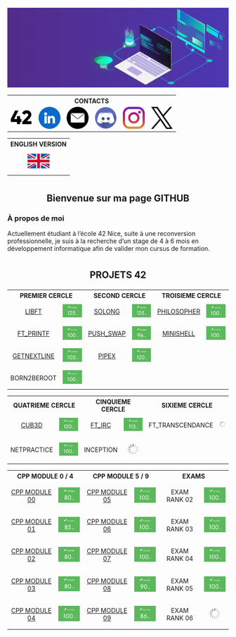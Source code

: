 ![banner](img/banner.gif)

<p> </p>

<div align="center">
	<table>
		<tr><th colspan="6" align="center">CONTACTS</th></tr>
        <tr>
          <td><a href="https://profile.intra.42.fr/users/mgayout" target="_blank"><img src="img/socialm/42.png" height="50"></a></td>
          <td><a href="https://www.linkedin.com/in/maxime-gayout-169b581b7/" target="_blank"><img src="img/socialm/linkedin.png" height="50"></a></td>
          <td><a href="mailto:maxime.gayout@free.fr" target="_blank"><img src="img/socialm/mail.png" height="50"></a></td>
          <td><a href="https://discord.com/users/maximegayout" target="_blank"><img src="img/socialm/discord.png" height="50"></a></td>
          <td><a href="https://www.instagram.com/maxime.gayout/" target="_blank"><img src="img/socialm/insta.png" height="50"></a></td>
          <td><a href="https://x.com/MaximeGayout" target="_blank"><img src="img/socialm/X.png" height="50"></a></td>
        </tr>
    </table>
    <table>
    	<tr><th align="center">ENGLISH VERSION</th></tr>
        <tr><td align="center"><a href="https://github.com/mgayout/mgayout/tree/main/eng"><img src="img/english.png" height="50"></a></td></tr>
    </table>
</div>

# <p> </p>

## <p align="center">Bienvenue sur ma page GITHUB</p>

### <p>À propos de moi</p>

<p>Actuellement étudiant à l’école 42 Nice, suite à une reconversion professionnelle, je suis à la recherche d’un stage de 4 à 6 mois en développement informatique afin de valider mon cursus de formation.</p>

# <p> </p>

## <p align="center">PROJETS 42</p>

<div align="center">
  <table>
    <tr>
      <th colspan="2" align="center">PREMIER CERCLE</th>
      <th colspan="2" align="center">SECOND CERCLE</th>
	  <th colspan="2" align="center">TROISIEME CERCLE</th>
    </tr>
    <tr>
      <td><p align="center"><a href="https://github.com/mgayout/libft">LIBFT</a></p></td>
      <td><img src="img/note/125.png" style="width:75px;"></td>
      <td><p align="center"><a href="https://github.com/mgayout/so_long">SOLONG</a></p></td>
      <td><img src="img/note/125.png" style="width:75px;"></td>
	  <td><p align="center"><a href="https://github.com/mgayout/philosopher">PHILOSOPHER</a></p></td>
	  <td><img src="img/note/100.png" style="width:75px;"></td>
    </tr>
	<tr>
      <td><p align="center"><a href="https://github.com/mgayout/ft_printf">FT_PRINTF</a></p></td>
      <td><img src="img/note/100.png" style="width:75px;"></td>
      <td><p align="center"><a href="https://github.com/mgayout/push_swap">PUSH_SWAP</a></p></td>
      <td><img src="img/note/96.png" style="width:75px;"></td>
	  <td><p align="center"><a href="https://github.com/mgayout/minishell">MINISHELL</a></p></td>
	  <td><img src="img/note/100.png" style="width:75px;"></td>
    </tr>
	<tr>
		<td><p align="center"><a href="https://github.com/mgayout/get_next_line">GETNEXTLINE</a></p></td>
		<td><img src="img/note/105.png" style="width:75px;"></td>
		<td><p align="center"><a href="https://github.com/mgayout/pipex">PIPEX</a></p></td>
		<td><img src="img/note/120.png" style="width:75px;"></td>
		<td></td>
		<td></td>
	</tr>
	<tr>
		<td><p align="center">BORN2BEROOT</p></td>
		<td><img src="img/note/100.png" style="width:75px;"></td>
		<td></td>
		<td></td>
		<td></td>
		<td></td>
	</tr>
  </table>
</div>

<div align="center">
  <table>
    <tr>
      <th colspan="2" align="center">QUATRIEME CERCLE</th>
	  <th colspan="2" align="center">CINQUIEME CERCLE</th>
	  <th colspan="2" align="center">SIXIEME CERCLE</th>
    </tr>
    <tr>
	  <td><p align="center"><a href="https://github.com/mgayout/cub3D">CUB3D</a></p></td>
	  <td><img src="img/note/120.png" style="width:75px;"></td>
	  <td><p align="center"><a href="https://github.com/mgayout/ft_irc">FT_IRC</a></p></td>
	  <td><img src="img/note/115.png" style="width:75px;"></td>
	  <td><p align="center">FT_TRANSCENDANCE</p></td>
	  <td><p align="center"><img src="img/loading.gif" style="width:25px;"></p></td>
	</tr>
	<tr>
		<td><p align="center">NETPRACTICE</p></td>
		<td><img src="img/note/100.png" style="width:75px;"></td>
		<td><p align="center">INCEPTION</p></td>
		<td><p align="center"><img src="img/loading.gif" style="width:25px;"></p></td>
		<td></td>
		<td></td>
	</tr>
  </table>
</div>

<div align="center">
  <table>
  	<tr>
    	<th colspan="2" align="center">CPP MODULE 0 / 4</th>
		<th colspan="2" align="center">CPP MODULE 5 / 9</th>
		<th colspan="2" align="center">EXAMS</th>
    </tr>
    <tr>
		<td><p align="center"><a href="https://github.com/mgayout/CPP00">CPP MODULE 00</a></p></td>
		<td><img src="img/note/80.png" style="width:75px;"></td>
		<td><p align="center"><a href="https://github.com/mgayout/CPP05">CPP MODULE 05</a></p></td>
		<td><img src="img/note/100.png" style="width:75px;"></td>
		<td><p align="center">EXAM RANK 02</p></td>
		<td><img src="img/note/100.png" style="width:75px;"></td>
	</tr>
	<tr>
		<td><p align="center"><a href="https://github.com/mgayout/CPP01">CPP MODULE 01</a></p></td>
		<td><img src="img/note/85.png" style="width:75px;"></td>
		<td><p align="center"><a href="https://github.com/mgayout/CPP06">CPP MODULE 06</a></p></td>
		<td><img src="img/note/100.png" style="width:75px;"></td>
		<td><p align="center">EXAM RANK 03</p></td>
		<td><img src="img/note/100.png" style="width:75px;"></td>
	</tr>
	<tr>
		<td><p align="center"><a href="https://github.com/mgayout/CPP02">CPP MODULE 02</a></p></td>
		<td><img src="img/note/80.png" style="width:75px;"></td>
		<td><p align="center"><a href="https://github.com/mgayout/CPP07">CPP MODULE 07</a></p></td>
		<td><img src="img/note/100.png" style="width:75px;"></td>
		<td><p align="center">EXAM RANK 04</p></td>
		<td><img src="img/note/100.png" style="width:75px;"></td>
	</tr>
	<tr>
		<td><p align="center"><a href="https://github.com/mgayout/CPP03">CPP MODULE 03</a></p></td>
		<td><img src="img/note/80.png" style="width:75px;"></td>
		<td><p align="center"><a href="https://github.com/mgayout/CPP08">CPP MODULE 08</a></p></td>
		<td><img src="img/note/90.png" style="width:75px;"></td>
		<td><p align="center">EXAM RANK 05</p></td>
		<td><img src="img/note/100.png" style="width:75px;"></td>
	</tr>
	<tr>
		<td><p align="center"><a href="https://github.com/mgayout/CPP04">CPP MODULE 04</a></p></td>
		<td><img src="img/note/100.png" style="width:75px;"></td>
		<td><p align="center"><a href="https://github.com/mgayout/CPP09">CPP MODULE 09</a></p></td>
		<td><img src="img/note/86.png" style="width:75px;"></td>
		<td><p align="center">EXAM RANK 06</p></td>
		<td><p align="center"><img src="img/loading.gif" style="width:25px;"></p></td>
	</tr>
  </table>
</div>
